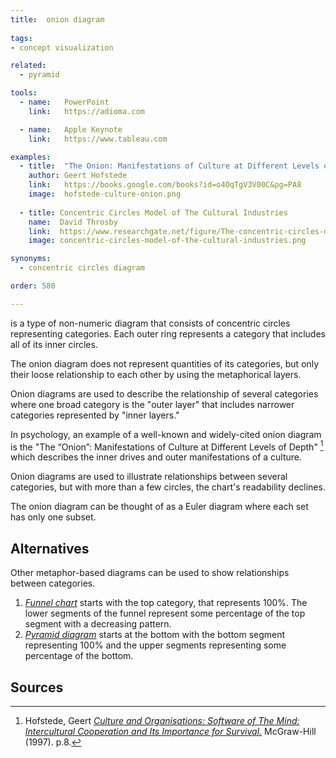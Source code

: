 ```yaml
---
title:  onion diagram
  
tags:
- concept visualization

related:
  - pyramid

tools:
  - name:   PowerPoint
    link:   https://adioma.com

  - name:   Apple Keynote
    link:   https://www.tableau.com

examples:
  - title:  "The Onion: Manifestations of Culture at Different Levels of Depth"
    author: Geert Hofstede
    link:   https://books.google.com/books?id=o4OqTgV3V00C&pg=PA8
    image:  hofstede-culture-onion.png 
    
  - title: Concentric Circles Model of The Cultural Industries
    name:  David Throsby
    link:  https://www.researchgate.net/figure/The-concentric-circles-model-of-the-cultural-industries_fig1_248952696
    image: concentric-circles-model-of-the-cultural-industries.png 

synonyms:
  - concentric circles diagram

order: 580

---
```

is a type of non-numeric diagram that consists of concentric circles representing categories. Each outer ring represents a category that includes all of its inner circles. 

<!--more-->
The onion diagram does not represent quantities of its categories, but only their loose relationship to each other by using the metaphorical layers.

Onion diagrams are used to describe the relationship of several categories where one broad category is the "outer layer" that includes narrower categories represented by "inner layers."


In psychology, an example of a well-known and widely-cited onion diagram is the "The “Onion”: Manifestations of Culture at Different Levels of Depth" [^hofstede] which describes the inner drives and outer manifestations of a culture.

Onion diagrams are used to illustrate relationships between several categories, but with more than a few circles, the chart's readability declines.

The onion diagram can be thought of as a Euler diagram where each set has only one subset.

## Alternatives
Other metaphor-based diagrams can be used to show relationships between categories.
1. [*Funnel chart*](/funnel-chart) starts with the top category, that represents 100%. The lower segments of the funnel represent some percentage of the top segment with a decreasing pattern.
2. [*Pyramid diagram*](/pyramid-diagram) starts at the bottom with the bottom segment representing 100% and the upper segments representing some percentage of the bottom.


## Sources
[^hofstede]: Hofstede, Geert [*Culture and Organisations: Software of The Mind: Intercultural Cooperation and Its Importance for Survival.*](https://books.google.com/books?id=o4OqTgV3V00C&pg=PA8) McGraw-Hill (1997). p.8.
